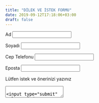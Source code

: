 ```yaml
---
title: "DİLEK VE İSTEK FORMU"
date: 2019-09-12T17:18:06+03:00
draft: false
---
```


<script type="text/javascript">var submitted=false;</script>
<iframe name="hidden_iframe" id="hidden_iframe" style="display:none;" onload="if(submitted)  {window.location='https://nuhoglu.org.tr';}"></iframe>

<form class="form" action="https://docs.google.com/forms/d/e/1FAIpQLSc_PanflpK0-wZchrWrd8oUgWKZtRxvai2zLQXUm5gc585Abg/formResponse" target="hidden_iframe" onsubmit="submitted=true;">

<label>Ad</label>
<input name="entry.1640334701" type="text" required />

<label>Soyadı</label>
<input name="entry.1408372019" type="text" required />

<label>Cep Telefonu</label>
<input name="entry.1901803858" type="text" />

<label>Eposta</label>
<input name="entry.105779115" type="text" />

<label>Lütfen istek ve önerinizi yazınız</label>
<textarea name="entry.504896645" />

<input type="submit" value="Gönder" />

</form>


